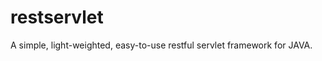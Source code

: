 restservlet
===========

A simple, light-weighted, easy-to-use restful servlet framework for JAVA.

